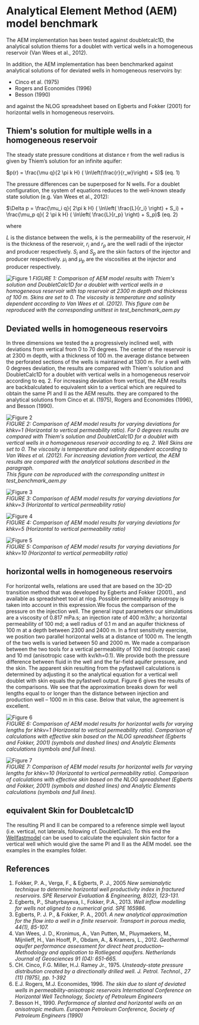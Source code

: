 # Analytical Element Method (AEM) model benchmark


The AEM implementation has been tested against doubletcalc1D, the analytical solution thiems
for a doublet with vertical wells in a homogeneous reservoir (Van Wees et al., 2012).

In addition, the AEM implementation has been benchmarked against analytical  solutions of for deviated wells in homogeneous reservoirs by:
- Cinco et al. (1975)
- Rogers and Economides (1996)
- Besson (1990) 

and against the NLOG spreadsheet based on Egberts and Fokker (2001) for horizontal wells in homogeneous reservoirs.

## Thiem's solution for multiple wells in a homogeneous reservoir

The steady state pressure conditions at distance r from the well radius is given by Thiem’s solution for an infinite aquifer:

$p(r) = \frac{\mu q}{2 \pi k H} ( \ln\left(\frac{r}{r_w}\right) + S)$  (eq. 1)

The pressure differences can be superposed for N wells. For a doublet configuration, the system of equations reduces to the well-known steady state solution (e.g. Van Wees et al., 2012):

$\Delta p = \frac{\mu_i q}{ 2\pi k H} ( \ln\left( \frac{L}{r_i} \right) + S_i) +  \frac{\mu_p q}{ 2 \pi k H} ( \ln\left( \frac{L}{r_p} \right) + S_p)$ (eq. 2)


where 

$L$ is the distance between the wells,
$k$ is the permeability of the reservoir,
$H$ is the thickness of the reservoir,
$r_i$ and $r_p$ are the well radii of the injector and producer respectively. 
$S_i$ and $S_p$ are the skin factors of the injector and producer respectively.
$\mu_i$ and $\mu_p$ are the viscosities at the injector and producer respectively.


![Figure 1](../../images/benchmark_DC1D_AEM_THIEMS.png)  *FIGURE 1: Comparison of AEM model results with Thiem's solution
and DoubletCalc1D for a doublet with vertical wells in a homogeneous reservoir with top reservoir at 2300 m depth and thickness of 100 m. Skins are set to 0.
The viscosity is temperature and salinity dependent according to Van Wees et al. (2012).
This figure can be reproduced with the corresponding unittest in *test_benchmark_aem.py**

## Deviated wells in homogeneous reservoirs

In three dimensions we tested the a progressively inclined well, with deviations from vertical from 0 to 70 degrees.
The center of the reservoir is at 2300 m depth, with a thickness of 100 m. the average distance between the perforated sections of the wells is maintained at 1300 m.
For a well with 0 degrees deviation, the results are compared with Thiem's solution and DoubletCalc1D for a doublet with vertical wells in a homogeneous reservoir according to eq. 2.
For increasing deviation from vertical, the AEM results are backbalculated to equivalent skin to a vertical which are required to obtain the same PI and II as the AEM results.
they are compared to the analytical solutions from Cinco et al. (1975), Rogers and Economides (1996), and Besson (1990).


![Figure 2](../../images/skin_vs_deviation1.png)  
*FIGURE 2: Comparison of AEM model results for varying deviations for khkv=1 (Horizontal to vertical permeability ratio). For 0 degrees results are compared
with Thiem's solution and DoubletCalc1D for a doublet with vertical wells in a homogeneous reservoir according to eq. 2. Well Skins are set to 0.
The viscosity is temperature and salinity dependent according to Van Wees et al. (2012). For increasing deviation from vertical, 
the AEM results are compared with the analytical solutions described in the paragraph.  
This figure can be reproduced with the corresponding unittest in test_benchmark_aem.py*

![Figure 3](../../images/skin_vs_deviation3.png)  
*FIGURE 3: Comparison of AEM model results for varying deviations for khkv=3 (Horizontal to vertical permeability ratio)*

![Figure 4](../../images/skin_vs_deviation5.png)  
*FIGURE 4: Comparison of AEM model results for varying deviations for khkv=5 (Horizontal to vertical permeability ratio)*

![Figure 5](../../images/skin_vs_deviation10.png)  
*FIGURE 5: Comparison of AEM model results for varying deviations for khkv=10 (Horizontal to vertical permeability ratio)*

## horizontal wells in homogeneous reservoirs

For horizontal wells, relations are used that are based on the 3D-2D transition method that was developed by Egberts and Fokker (2001)., and available as spreadsheet tool at nlog. 
Possible permeability anisotropy is taken into account in this expression.We focus the comparison of the pressure on the injection well. The general input parameters our simulations are a viscosity of 0.817 mPa.s; an injection rate of 400 m3/hr; 
a horizontal permeability of 100 md; a well radius of 0.1 m and an aquifer thickness of 100 m at a depth between 2300 and 2400 m. 
In a first sensitivity exercise, we position two parallel horizontal wells at a distance of 1000 m. The length of the two wells is varied between 50 and 2000 m. 
We made a comparison between the two tools for a vertical permeability of 100 md (isotropic case) and 10 md (anisotropic case with kv/kh=0.1). 
We provide both the pressure difference between fluid in the well and the far-field aquifer pressure, and the skin. The apparent skin resulting from the pyfastwell calculations 
is determined by adjusting it so the analytical equation for a vertical well doublet with skin equals the pyfastwell output. Figure 6 gives the results of the comparisons. 
We see that the approximation breaks down for well lengths equal to or longer than the distance between injection and production well – 1000 m in this case. Below that value, the agreement is excellent. 



![Figure 6](../../images/horizontalwell_khkv1.png)  
*FIGURE 6: Comparison of AEM model results for horizontal wells for varying lengths for khkv=1  (Horizontal to vertical permeability ratio). 
Comparison of calculations with effective skin based on the NLOG spreadsheet (Egberts and Fokker, 2001) (symbols and dashed lines) and Analytic Elements calculations (symbols and full lines).*



![Figure 7](../../images/horizontalwell_khkv10.png)  
*FIGURE 7: Comparison of AEM model results for horizontal wells for varying lengths for khkv=10  (Horizontal to vertical permeability ratio). 
Comparison of calculations with effective skin based on the NLOG spreadsheet (Egberts and Fokker, 2001) (symbols and dashed lines) and Analytic Elements calculations (symbols and full lines).*


##  equivalent Skin for Doubletcalc1D

The resulting PI and II can be compared to a reference simple well layout (i.e. vertical, not laterals, following cf. DoubletCalc). To this end
the [Wellfastmodel](../../api/wellflow/WellFastModel.md) can be used to calculate the equivalent skin factor for a vertical well which would give the same PI and II as the AEM model.
see the examples in the examples folder.

## References

1. Fokker, P. A., Verga, F., & Egberts, P. J., 2005 *New semianalytic technique to determine horizontal well productivity index in fractured reservoirs. SPE Reservoir Evaluation & Engineering, 8(02), 123-131.*
2. Egberts, P., Shatyrbayeva, I., Fokker, P.A., 2013. *Well inflow modelling for wells not aligned to a numerical grid. SPE 165986.*
3. Egberts, P. J. P., & Fokker, P. A., 2001. *A new analytical approximation for the flow into a well in a finite reservoir. Transport in porous media, 44(1), 85-107.*
4. Van Wees, J. D., Kronimus, A., Van Putten, M., Pluymaekers, M., Mijnlieff, H., Van Hooff, P., Obdam, A., & Kramers, L., 2012. *Geothermal aquifer performance assessment 
for direct heat production–Methodology and application to Rotliegend aquifers. Netherlands Journal of Geosciences 91 (04): 651-665.*
5. CH. Cinco, F.G. Miller, H.J. Ramey Jr., 1975. *Unsteady-state pressure distribution created by a directionally drilled well. J. Petrol. Technol., 27 (11) (1975), pp. 1-392*
6. E.J. Rogers, M.J. Economides, 1996.  *The skin due to slant of deviated wells in permeability-anisotropic reservoirs International Conference on Horizontal Well Technology, Society of Petroleum Engineers*
7. Besson H., 1990. *Performance of slanted and horizontal wells on an anisotropic medium. European Petroleum Conference, Society of Petroleum Engineers (1990)*

